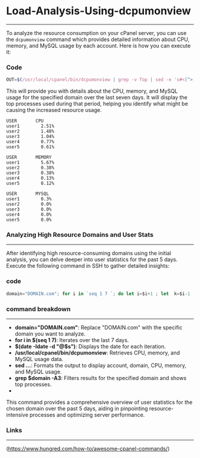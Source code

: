 # Load-Analysis-Using-dcpumonview
***
To analyze the resource consumption on your cPanel server, you can use the `dcpumonview` command which provides detailed information about CPU, memory, and MySQL usage by each account. Here is how you can execute it:

### Code
``` js
OUT=$(/usr/local/cpanel/bin/dcpumonview | grep -v Top | sed -e 's#<[^>]*># #g' | while read i ; do NF=`echo $i | awk {'print NF'}` ; if [[ "$NF" == "5" ]] ; then USER=`echo $i | awk {'print $1'}`; OWNER=`grep -e "^OWNER=" /var/cpanel/users/$USER | cut -d= -f2` ; echo "$OWNER $i"; fi ; done) ; (echo "USER CPU" ; echo "$OUT" | sort -nrk4 | awk '{printf "%s %s%\n",$2,$4}' | head -5) | column -t ;echo;(echo -e "USER MEMORY" ; echo "$OUT" | sort -nrk5 | awk '{printf "%s %s%\n",$2,$5}' | head -5) | column -t ;echo;(echo -e "USER MYSQL" ; echo "$OUT" | sort -nrk6 | awk '{printf "%s %s%\n",$2,$6}' | head -5) | column -t ;
```
This will provide you with details about the CPU, memory, and MySQL usage for the specified domain over the last seven days. It will display the top processes used during that period, helping you identify what might be causing the increased resource usage.
```
USER       CPU
user1        2.51%
user2        1.48%
user3        1.04%
user4        0.77%
user5        0.61%

USER       MEMORY
user1        5.67%
user2        0.38%
user3        0.38%
user4        0.13%
user5        0.12%

USER       MYSQL
user1        0.3%
user2        0.0%
user3        0.0%
user4        0.0%
user5        0.0%
```

### Analyzing High Resource Domains and User Stats
***
After identifying high resource-consuming domains using the initial analysis, you can delve deeper into user statistics for the past 5 days. Execute the following command in SSH to gather detailed insights:
### code
``` js
domain="DOMAIN.com"; for i in `seq 1 7 `; do let i=$i+1 ; let  k=$i-1 ; let s="$(date +%s) - (k-1)*86400"; let t="$(date +%s) - (k-2)*86400"; echo `date -Idate -d @$s`; /usr/local/cpanel/bin/dcpumonview `date -d @$s +%s` `date -d @$t +%s` | sed -r -e 's@^<tr bgcolor=#[[:xdigit:]]+><td>(.*)</td><td>(.*)</td><td>(.*)</td><td>(.*)</td><td>(.*)</td></tr>$@Account: \1\tDomain: \2\tCPU: \3\tMem: \4\tMySQL: \5@' -e 's@^<tr><td>Top Process</td><td>(.*)</td><td colspan=3>(.*)</td></tr>$@\1 - \2@' | grep $domain -A3 ; done
```

### command breakdown
***
- **domain="DOMAIN.com"**: Replace "DOMAIN.com" with the specific domain you want to analyze.
- **for i in $(seq 1 7)**: Iterates over the last 7 days.
- **$(date -Idate -d "@$s")**: Displays the date for each iteration.
- **/usr/local/cpanel/bin/dcpumonview**: Retrieves CPU, memory, and MySQL usage data.
- **sed ...**: Formats the output to display account, domain, CPU, memory, and MySQL usage.
- **grep $domain -A3**: Filters results for the specified domain and shows top processes.
- 
This command provides a comprehensive overview of user statistics for the chosen domain over the past 5 days, aiding in pinpointing resource-intensive processes and optimizing server performance.

### Links
***
(https://www.hungred.com/how-to/awesome-cpanel-commands/)

